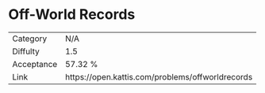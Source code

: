 # Off-World Records

<table>
    <tr>
        <td>Category</td>
        <td>N/A</td>
    </tr>
    <tr>
        <td>Diffulty</td>
        <td>1.5</td>
    </tr>
    <tr>
        <td>Acceptance</td>
        <td>57.32 %</td>
    </tr>
    <tr>
        <td>Link</td>
        <td>https://open.kattis.com/problems/offworldrecords</td>
    </tr>
</table>